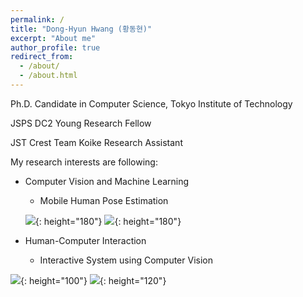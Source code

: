 ```yaml
---
permalink: /
title: "Dong-Hyun Hwang (황동현)"
excerpt: "About me"
author_profile: true
redirect_from: 
  - /about/
  - /about.html
---
```


Ph.D. Candidate in Computer Science, Tokyo Institute of Technology

JSPS DC2 Young Research Fellow

JST Crest Team Koike Research Assistant

My research interests are following:
- Computer Vision and Machine Learning
  - Mobile Human Pose Estimation

  ![](http://hwangdonghyun.github.io/images/logos/movnect.png){: height="180"}
  ![](http://hwangdonghyun.github.io/images/logos/monoeye.gif){: height="180"}
- Human-Computer Interaction
  - Interactive System using Computer Vision

![](http://hwangdonghyun.github.io/images/logos/tokyotechlogo.png){: height="100"}
![](http://hwangdonghyun.github.io/images/logos/jspslogo.png){: height="120"}


